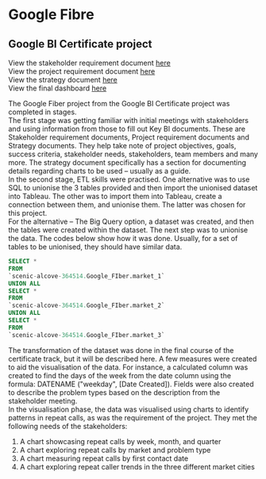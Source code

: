# Google Fibre

## Google BI Certificate project  
  
View the stakeholder requirement document [here](https://github.com/LJ-Luka/GoogleFibre/blob/main/Stakeholder-Requirements-Document.docx)  
View the project requirement document [here](https://github.com/LJ-Luka/GoogleFibre/blob/main/Project-Requirements-Document.docx)  
View the strategy document [here](https://github.com/LJ-Luka/GoogleFibre/blob/main/Strategy-Document.docx)   
View the final dashboard [here](https://public.tableau.com/app/profile/lumi.luka/viz/Google_Fiber_Reporting_Tables/GoogleFiber)  

The Google Fiber project from the Google BI Certificate project was completed in stages.  
The first stage was getting familiar with initial meetings with stakeholders and using information from those to fill out Key BI documents. These are Stakeholder requirement documents, Project requirement documents and Strategy documents. They help take note of project objectives, goals, success criteria, stakeholder needs, stakeholders, team members and many more. The strategy document specifically has a section for documenting details regarding charts to be used – usually as a guide.  
In the second stage, ETL skills were practised. One alternative was to use SQL to unionise the 3 tables provided and then import the unionised dataset into Tableau. The other was to import them into Tableau, create a connection between them, and unionise them. The latter was chosen for this project.  
For the alternative – The Big Query option, a dataset was created, and then the tables were created within the dataset. The next step was to unionise the data. The codes below show how it was done. Usually, for a set of tables to be unionised, they should have similar data.

```sql
SELECT *
FROM
`scenic-alcove-364514.Google_FIber.market_1`
UNION ALL
SELECT *
FROM
`scenic-alcove-364514.Google_FIber.market_2`
UNION ALL
SELECT *
FROM
`scenic-alcove-364514.Google_FIber.market_3`
```
  
The transformation of the dataset was done in the final course of the certificate track, but it will be described here. A few measures were created to aid the visualisation of the data. For instance, a calculated column was created to find the days of the week from the date column using the formula: DATENAME ("weekday", [Date Created]). Fields were also created to describe the problem types based on the description from the stakeholder meeting.  
In the visualisation phase, the data was visualised using charts to identify patterns in repeat calls, as was the requirement of the project. They met the following needs of the stakeholders:  
1.	A chart showcasing repeat calls by week, month, and quarter
2.	A chart exploring repeat calls by market and problem type
3.	A chart measuring repeat calls by first contact date
4.	A chart exploring repeat caller trends in the three different market cities
